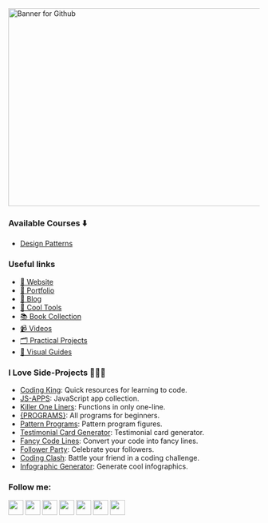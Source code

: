 <img width="1584" height="396" alt="Banner for Github" src="https://github.com/user-attachments/assets/b3ad40f7-b417-40b7-956e-530e99398653" />

### Available Courses ⬇️
- [Design Patterns](https://github.com/hernandoabella/design-patterns)

### Useful links 
- [🫅 Website](https://www.hernandoabella.com)
- [🧗 Portfolio](https://portfolio-hernandoabella.vercel.app/)
- [📝 Blog](https://medium.com/@hernandoabella)
- [🚀 Cool Tools](https://github.com/hernandoabella/cool-tools)
- [📚 Book Collection](https://github.com/hernandoabella/books)
- [📹 Videos](https://youtube.com/c/hernandoabella)
- [🗂️ Practical Projects](https://github.com/hernandoabella/practical-projects)
- [📙 Visual Guides](https://github.com/hernandoabella/visual-guides)

### I Love Side-Projects 👩🏻‍💻
- [Coding King](https://www.codingking.net): Quick resources for learning to code.
- [JS-APPS](https://github.com/hernandoabella/js-apps): JavaScript app collection.
- [Killer One Liners](https://github.com/hernandoabella/killer-one-liners): Functions in only one-line.
- [{PROGRAMS}](https://github.com/hernandoabella/programs): All programs for beginners.
- [Pattern Programs](https://github.com/hernandoabella/pattern-programs): Pattern program figures.
- [Testimonial Card Generator](https://github.com/hernandoabella/testimonial-card-generator): Testimonial card generator.
- [Fancy Code Lines](https://fancy-code-lines.vercel.app/): Convert your code into fancy lines.
- [Follower Party](https://github.com/hernandoabella/follower-party): Celebrate your followers.
- [Coding Clash](https://github.com/hernandoabella/coding-clash): Battle your friend in a coding challenge.
- [Infographic Generator](https://github.com/hernandoabella/infographic-generator): Generate cool infographics.

### Follow me:
<a href="https://www.x.com/hernandoabella"><img src="https://cdn2.iconfinder.com/data/icons/threads-by-instagram/24/x-logo-twitter-new-brand-contained-64.png" width="30px"/></a>
<a href="https://www.instagram.com/hernandoabella"><img src="https://cdn2.iconfinder.com/data/icons/social-media-2285/512/1_Instagram_colored_svg_1-64.png" width="30px"/></a>
<a href="https://www.tiktok.com/@hernandoabella"><img src="https://cdn0.iconfinder.com/data/icons/logos-brands-7/512/TikTok_logo_original0-64.png" width="30px"/></a>
<a href="https://www.youtube.com/c/hernandoabella"><img src="https://cdn4.iconfinder.com/data/icons/logos-and-brands/512/395_Youtube_logo-64.png" width="30px"/></a>
<a href="https://www.pinterest.com/hernandoabella"><img src="https://cdn2.iconfinder.com/data/icons/social-media-2285/512/1_Pinterest_colored_svg-64.png" width="30px"/></a>
<a href="https://www.linkedin.com/in/hernandoabella"><img src="https://cdn2.iconfinder.com/data/icons/social-media-2285/512/1_Linkedin_unofficial_colored_svg-64.png" width="30px"/></a>
<a href="https://www.medium.com/@hernandoabella"><img src="https://cdn2.iconfinder.com/data/icons/social-media-2285/512/1_Medium_colored_svg-64.png" width="30px"/></a>

